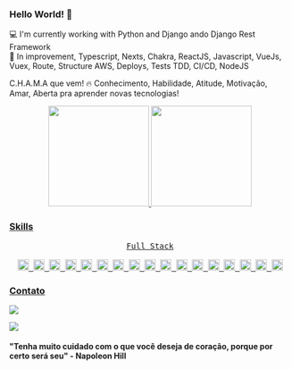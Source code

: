 ### Hello World! 👋

💻 I'm currently working with Python and Django ando Django Rest Framework<br>
🌱 In improvement, Typescript, Nexts, Chakra, ReactJS, Javascript, VueJs, Vuex, Route, Structure AWS, Deploys, Tests TDD, CI/CD, NodeJS<br>

C.H.A.M.A que vem! 🔥
Conhecimento, Habilidade, Atitude, Motivação, Amar, Aberta pra aprender novas tecnologias!

<div align="center">
  <a href="https://github.com/franzannakarolina">
  <img height="180em" src="https://github-readme-stats.vercel.app/api?username=franzannakarolina&show_icons=true&theme=dracula&include_all_commits=true&count_private=true"/>
  <img height="180em" src="https://github-readme-stats.vercel.app/api/top-langs/?username=franzannakarolina&layout=compact&langs_count=7&theme=dracula"/>
</div>

### Skills

 <div align="center">  
  <kbd> 
  <div align="center">
  <kbd>Full Stack</kbd>
  </div>  
<div style="display: inline_block"><br>  
    <code><img height= "20"src= "https://img.shields.io/badge/Python-FFD43B?style=for-the-badge&logo=python&logoColor=darkgreen"></code>
    <code><img height= "20"src= "https://img.shields.io/badge/JavaScript-323330?style=for-the-badge&logo=javascript&logoColor=F7DF1E"></code>
    <code><img height= "20"src= "https://img.shields.io/badge/Pandas-2C2D72?style=for-the-badge&logo=pandas&logoColor=white"></code>
    <code><img height= "20"src= "https://img.shields.io/badge/TypeScript-007ACC?style=for-the-badge&logo=typescript&logoColor=white"></code>
    <code><img height= "20"src= "https://img.shields.io/badge/PostgreSQL-316192?style=for-the-badge&logo=postgresql&logoColor=white"></code>
    <code><img height= "20"src= "https://img.shields.io/badge/MongoDB-4EA94B?style=for-the-badge&logo=mongodb&logoColor=white"></code>
    <code><img height= "20"src= "https://img.shields.io/badge/MariaDB-003545?style=for-the-badge&logo=mariadb&logoColor=white"></code>
    <code><img height= "20"src= "https://img.shields.io/badge/redis-%23DD0031.svg?&style=for-the-badge&logo=redis&logoColor=white"></code>
    <code><img height= "20"src= "https://img.shields.io/badge/Jest-C21325?style=for-the-badge&logo=jest&logoColor=white"></code>
    <code><img height= "20"src= "https://img.shields.io/badge/Vue.js-35495E?style=for-the-badge&logo=vuedotjs&logoColor=4FC08D"></code>
    <code><img height= "20"src= "https://img.shields.io/badge/Bootstrap-563D7C?style=for-the-badge&logo=bootstrap&logoColor=white"></code>
    <code><img height= "20"src= "https://img.shields.io/badge/Django-092E20?style=for-the-badge&logo=django&logoColor=green"></code>
    <code><img height= "20"src= "https://img.shields.io/badge/Docker-2CA5E0?style=for-the-badge&logo=docker&logoColor=white"></code>
    <code><img height= "20"src= "https://img.shields.io/badge/Git-F05032?style=for-the-badge&logo=git&logoColor=white"></code>
    <code><img height= "20"src= "https://img.shields.io/badge/Postman-FF6C37?style=for-the-badge&logo=Postman&logoColor=white"></code>
    <code><img height= "20"src= "https://img.shields.io/badge/Swagger-85EA2D?style=for-the-badge&logo=Swagger&logoColor=white"></code>
    <code><img height= "20"src= "https://img.shields.io/badge/Vuetify-1867C0?style=for-the-badge&logo=vuetify&logoColor=white"></code>
</div>
</kbd>
  </div>  
  
### Contato

<div>
<a href = "mailto:franz.karols@gmail.com"><img src="https://img.shields.io/badge/Gmail-D14836?style=for-the-badge&logo=gmail&logoColor=white" target="_blank"></a>

<a href="https://www.linkedin.com/in/anna-karolina-franz-b72242218/" target="_blank"><img src="https://img.shields.io/badge/-LinkedIn-%230077B5?style=for-the-badge&logo=linkedin&logoColor=white" target="_blank"></a>

</div>

#### "Tenha muito cuidado com o que você deseja de coração, porque por certo será seu" - Napoleon Hill  
  
